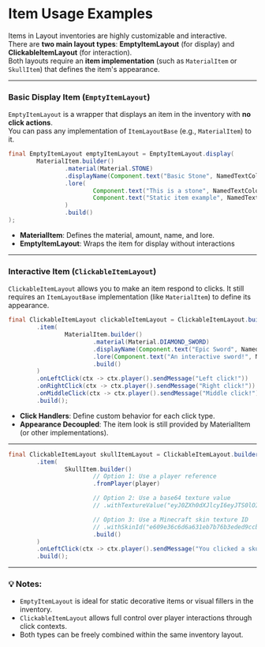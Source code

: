 # Item Usage Examples
Items in Layout inventories are highly customizable and interactive.  
There are **two main layout types**: **EmptyItemLayout** (for display) and **ClickableItemLayout** (for interaction).  
Both layouts require an **item implementation** (such as `MaterialItem` or `SkullItem`) that defines the item's appearance.

---

### Basic Display Item (`EmptyItemLayout`)

`EmptyItemLayout` is a wrapper that displays an item in the inventory with **no click actions**.  
You can pass any implementation of `ItemLayoutBase` (e.g., `MaterialItem`) to it.

```java
final EmptyItemLayout emptyItemLayout = EmptyItemLayout.display(
        MaterialItem.builder()
                .material(Material.STONE)
                .displayName(Component.text("Basic Stone", NamedTextColor.GRAY))
                .lore(
                        Component.text("This is a stone", NamedTextColor.DARK_GRAY),
                        Component.text("Static item example", NamedTextColor.GRAY)
                )
                .build()
);
```

- **MaterialItem**: Defines the material, amount, name, and lore.
- **EmptyItemLayout**: Wraps the item for display without interactions

---
### Interactive Item (`ClickableItemLayout`)
`ClickableItemLayout` allows you to make an item respond to clicks.
It still requires an `ItemLayoutBase` implementation (like `MaterialItem`) to define its appearance.

````java
final ClickableItemLayout clickableItemLayout = ClickableItemLayout.builder()
        .item(
                MaterialItem.builder()
                        .material(Material.DIAMOND_SWORD)
                        .displayName(Component.text("Epic Sword", NamedTextColor.AQUA))
                        .lore(Component.text("An interactive sword!", NamedTextColor.GRAY))
                        .build()
        )
        .onLeftClick(ctx -> ctx.player().sendMessage("Left click!"))
        .onRightClick(ctx -> ctx.player().sendMessage("Right click!"))
        .onMiddleClick(ctx -> ctx.player().sendMessage("Middle click!"))
        .build();
````
- **Click Handlers**: Define custom behavior for each click type.
- **Appearance Decoupled**: The item look is still provided by MaterialItem (or other implementations).

---

````java
final ClickableItemLayout skullItemLayout = ClickableItemLayout.builder()
        .item(
                SkullItem.builder()
                        // Option 1: Use a player reference
                        .fromPlayer(player)

                        // Option 2: Use a base64 texture value
                        // .withTextureValue("eyJ0ZXh0dXJlcyI6eyJTS0lOIjp7InVybCI6Imh0dHA6Ly90ZXh0dXJlcy5taW5lY3JhZnQubmV0L3RleHR1cmUvOWI2OGRmMDJkMGViY2ZhMmI0YTc3NDVhNDllYzAwZWZkNDJmN2E3MGVmNzNmYjdlZmI2MTA1NDRjZjBjMTA4ZiJ9fX0=")

                        // Option 3: Use a Minecraft skin texture ID
                        // .withSkinId("e609e36c6d6a631eb7b76b3eded9ccb37d2fea82031b50479be364bbd01e6340")
                        .build()
        )
        .onLeftClick(ctx -> ctx.player().sendMessage("You clicked a skull!"))
        .build();
````

---

### 💡 Notes:
- `EmptyItemLayout` is ideal for static decorative items or visual fillers in the inventory.
- `ClickableItemLayout` allows full control over player interactions through click contexts.
- Both types can be freely combined within the same inventory layout.

